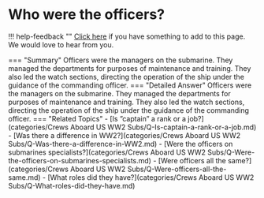 # Who were the officers?

!!! help-feedback ""
    [Click here](https://replace.md) if you have something to add to this page. We would love to hear from you.

=== "Summary"
    Officers were the managers on the submarine. They managed the departments for purposes of maintenance and training. They also led the watch sections, directing the operation of the ship under the guidance of the commanding officer.
=== "Detailed Answer"
    Officers were the managers on the submarine.  They managed the departments for purposes of maintenance and training.  They also led the watch sections, directing the operation of the ship under the guidance of the commanding officer.
=== "Related Topics"
    - [Is ”captain” a rank or a job?](categories/Crews Aboard US WW2 Subs/Q-Is-captain-a-rank-or-a-job.md)
    - [Was there a difference in WW2?](categories/Crews Aboard US WW2 Subs/Q-Was-there-a-difference-in-WW2.md)
    - [Were the officers on submarines specialists?](categories/Crews Aboard US WW2 Subs/Q-Were-the-officers-on-submarines-specialists.md)
    - [Were officers all the same?](categories/Crews Aboard US WW2 Subs/Q-Were-officers-all-the-same.md)
    - [What roles did they have?](categories/Crews Aboard US WW2 Subs/Q-What-roles-did-they-have.md)

